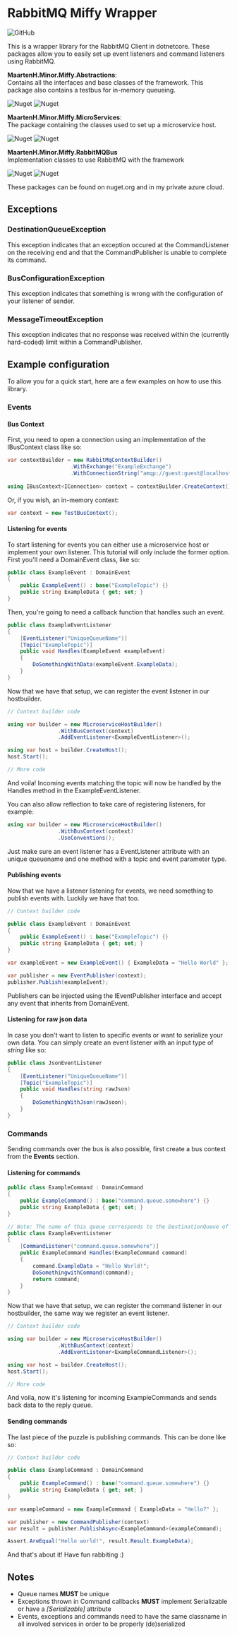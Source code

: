 # RabbitMQ Miffy Wrapper

![GitHub](https://img.shields.io/github/license/survivorbat/rabbitmq-miffy-wrapper)

This is a wrapper library for the RabbitMQ Client in dotnetcore.
These packages allow you to easily set up event listeners and command listeners using RabbitMQ.

**MaartenH.Minor.Miffy.Abstractions**:  
Contains all the interfaces and base classes of the framework.
This package also contains a testbus for in-memory queueing.

![Nuget](https://img.shields.io/nuget/v/MaartenH.Minor.Miffy.Abstractions)
![Nuget](https://img.shields.io/nuget/dt/MaartenH.Minor.Miffy.Abstractions)

**MaartenH.Minor.Miffy.MicroServices**:  
The package containing the classes used to set up a microservice host.

![Nuget](https://img.shields.io/nuget/v/MaartenH.Minor.Miffy.Microservices)
![Nuget](https://img.shields.io/nuget/dt/MaartenH.Minor.Miffy.MicroServices)

**MaartenH.Minor.Miffy.RabbitMQBus**  
Implementation classes to use RabbitMQ with the framework

![Nuget](https://img.shields.io/nuget/v/MaartenH.Minor.Miffy.RabbitMQBus)
![Nuget](https://img.shields.io/nuget/dt/MaartenH.Minor.Miffy.RabbitMQBus)

These packages can be found on nuget.org and in my private azure cloud.

## Exceptions

### DestinationQueueException

This exception indicates that an exception occured at the CommandListener on
the receiving end and that the CommandPublisher is unable to complete its command.

### BusConfigurationException

This exception indicates that something is wrong with the configuration of
your listener of sender.

### MessageTimeoutException

This exception indicates that no response was received within the (currently hard-coded) limit
within a CommandPublisher.

## Example configuration

To allow you for a quick start, here are a few examples on how to use this library.

### Events

#### Bus Context
First, you need to open a connection using an implementation of the IBusContext<IConnection> class like so:
```c#
var contextBuilder = new RabbitMqContextBuilder()
                    .WithExchange("ExampleExchange")
                    .WithConnectionString("amqp://guest:guest@localhost");  
            
using IBusContext<IConnection> context = contextBuilder.CreateContext();
```

Or, if you wish, an in-memory context:
```c#
var context = new TestBusContext();
```

#### Listening for events

To start listening for events you can either use a microservice host or implement your own listener.
This tutorial will only include the former option. First you'll need a DomainEvent class, like so:

```c#
public class ExampleEvent : DomainEvent 
{
    public ExampleEvent() : base("ExampleTopic") {}
    public string ExampleData { get; set; }
}
```

Then, you're going to need a callback function that handles such an event.

```c#
public class ExampleEventListener 
{
    [EventListener("UniqueQueueName")]
    [Topic("ExampleTopic")]
    public void Handles(ExampleEvent exampleEvent) 
    {
        DoSomethingWithData(exampleEvent.ExampleData);
    }
}
```

Now that we have that setup, we can register the event listener in our hostbuilder.

```c#
// Context builder code

using var builder = new MicroserviceHostBuilder()
                .WithBusContext(context)
                .AddEventListener<ExampleEventListener>();

using var host = builder.CreateHost();
host.Start();

// More code
```

And voila! Incoming events matching the topic will now be handled by the Handles method in the ExampleEventListener.

You can also allow reflection to take care of registering listeners, for example:
```c#
using var builder = new MicroserviceHostBuilder()
                .WithBusContext(context)
                .UseConventions();
```

Just make sure an event listener has a EventListener attribute with an unique queuename and one method with a topic
and event parameter type.

#### Publishing events

Now that we have a listener listening for events, we need something to publish events with. Luckily we have that too.

```c#
// Context builder code

public class ExampleEvent : DomainEvent 
{
    public ExampleEvent() : base("ExampleTopic") {}
    public string ExampleData { get; set; }
}

var exampleEvent = new ExampleEvent() { ExampleData = "Hello World" };

var publisher = new EventPublisher(context);
publisher.Publish(exampleEvent);
```

Publishers can be injected using the IEventPublisher interface and accept any event that inherits from DomainEvent.

#### Listening for raw json data

In case you don't want to listen to specific events or want to
serialize your own data. You can simply create an event listener with an input
type of _string_ like so:

```c#
public class JsonEventListener
{
    [EventListener("UniqueQueueName")]
    [Topic("ExampleTopic")]
    public void Handles(string rawJson) 
    {
        DoSomethingWithJson(rawJsoon);
    }
}
```


### Commands

Sending commands over the bus is also possible, first create a bus context from the **Events** section.

#### Listening for commands

```c#
public class ExampleCommand : DomainCommand 
{
    public ExampleCommand() : base("command.queue.somewhere") {}
    public string ExampleData { get; set; }
}
```

```c#
// Note: The name of this queue corresponds to the DestinationQueue of the ExampleCommand
public class ExampleEventListener 
{
    [CommandListener("command.queue.somewhere")]
    public ExampleCommand Handles(ExampleCommand command) 
    {
        command.ExampleData = "Hello World!";
        DoSomethingwithCommand(command);
        return command;
    }
}
```

Now that we have that setup, we can register the command listener in our hostbuilder, the same way we register an event listener.

```c#
// Context builder code

using var builder = new MicroserviceHostBuilder()
                .WithBusContext(context)
                .AddEventListener<ExampleCommandListener>();

using var host = builder.CreateHost();
host.Start();

// More code
```

And voila, now it's listening for incoming ExampleCommands and sends back data to the reply queue.

#### Sending commands

The last piece of the puzzle is publishing commands. This can be done like so:

```c#
// Context builder code

public class ExampleCommand : DomainCommand 
{
    public ExampleCommand() : base("command.queue.somewhere") {}
    public string ExampleData { get; set; }
}

var exampleCommand = new ExampleCommand { ExampleData = "Hello?" };

var publisher = new CommandPublisher(context)
var result = publisher.PublishAsync<ExampleCommand>(exampleCommand);

Assert.AreEqual("Hello world!", result.Result.ExampleData);
```

And that's about it! Have fun rabbiting :)

## Notes
- Queue names **MUST** be unique
- Exceptions thrown in Command callbacks **MUST** implement Serializable or have a _[Serializable]_ attribute
- Events, exceptions and commands need to have the same classname in all involved services in order to be properly (de)serialized